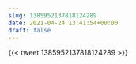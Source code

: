 ```yaml
---
slug: 1385952137818124289
date: 2021-04-24 13:41:54+00:00
draft: false
---
```


{{< tweet 1385952137818124289 >}}
